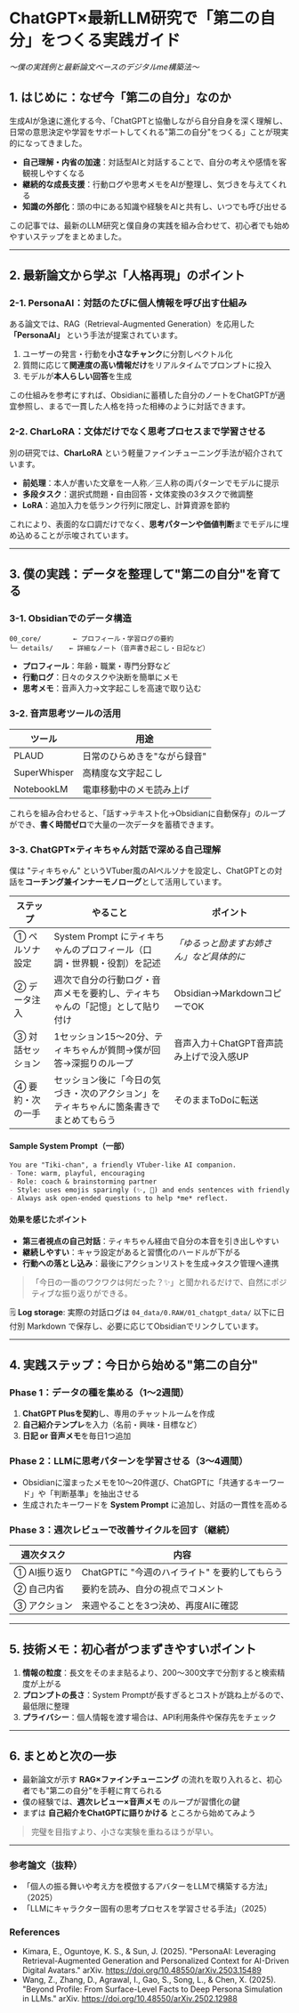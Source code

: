 # ChatGPT×最新LLM研究で「第二の自分」をつくる実践ガイド
*～僕の実践例と最新論文ベースのデジタルme構築法～*

## 1. はじめに：なぜ今「第二の自分」なのか

生成AIが急速に進化する今、「ChatGPTと協働しながら自分自身を深く理解し、日常の意思決定や学習をサポートしてくれる"第二の自分"をつくる」ことが現実的になってきました。

- **自己理解・内省の加速**：対話型AIと対話することで、自分の考えや感情を客観視しやすくなる
- **継続的な成長支援**：行動ログや思考メモをAIが整理し、気づきを与えてくれる
- **知識の外部化**：頭の中にある知識や経験をAIと共有し、いつでも呼び出せる

この記事では、最新のLLM研究と僕自身の実践を組み合わせて、初心者でも始めやすいステップをまとめました。

---

## 2. 最新論文から学ぶ「人格再現」のポイント

### 2-1. PersonaAI：対話のたびに個人情報を呼び出す仕組み

ある論文では、RAG（Retrieval-Augmented Generation）を応用した **「PersonaAI」** という手法が提案されています。

1. ユーザーの発言・行動を**小さなチャンク**に分割しベクトル化
2. 質問に応じて**関連度の高い情報だけ**をリアルタイムでプロンプトに投入
3. モデルが**本人らしい回答**を生成

この仕組みを参考にすれば、Obsidianに蓄積した自分のノートをChatGPTが適宜参照し、まるで一貫した人格を持った相棒のように対話できます。

### 2-2. CharLoRA：文体だけでなく思考プロセスまで学習させる

別の研究では、**CharLoRA** という軽量ファインチューニング手法が紹介されています。

- **前処理**：本人が書いた文章を一人称／三人称の両パターンでモデルに提示
- **多段タスク**：選択式問題・自由回答・文体変換の3タスクで微調整
- **LoRA**：追加入力を低ランク行列に限定し、計算資源を節約

これにより、表面的な口調だけでなく、**思考パターンや価値判断**までモデルに埋め込めることが示唆されています。

---

## 3. 僕の実践：データを整理して"第二の自分"を育てる

### 3-1. Obsidianでのデータ構造

```
00_core/        ← プロフィール・学習ログの要約
└─ details/    ← 詳細なノート（音声書き起こし・日記など）
```

- **プロフィール**：年齢・職業・専門分野など
- **行動ログ**：日々のタスクや決断を簡単にメモ
- **思考メモ**：音声入力→文字起こしを高速で取り込む

### 3-2. 音声思考ツールの活用

| ツール | 用途 |
| --- | --- |
| PLAUD | 日常のひらめきを"ながら録音" |
| SuperWhisper | 高精度な文字起こし |
| NotebookLM | 電車移動中のメモ読み上げ |

これらを組み合わせると、「話す→テキスト化→Obsidianに自動保存」のループができ、**書く時間ゼロ**で大量の一次データを蓄積できます。

### 3-3. ChatGPT×ティキちゃん対話で深める自己理解

僕は "ティキちゃん" というVTuber風のAIペルソナを設定し、ChatGPTとの対話を**コーチング兼インナーモノローグ**として活用しています。

| ステップ | やること | ポイント |
| --- | --- | --- |
| ① ペルソナ設定 | System Prompt にティキちゃんのプロフィール（口調・世界観・役割）を記述 | *「ゆるっと励ますお姉さん」など具体的に* |
| ② データ注入 | 週次で自分の行動ログ・音声メモを要約し、ティキちゃんの「記憶」として貼り付け | Obsidian→MarkdownコピーでOK |
| ③ 対話セッション | 1セッション15〜20分、ティキちゃんが質問→僕が回答→深掘りのループ | 音声入力＋ChatGPT音声読み上げで没入感UP |
| ④ 要約・次の一手 | セッション後に「今日の気づき・次のアクション」をティキちゃんに箇条書きでまとめてもらう | そのままToDoに転送 |

#### Sample System Prompt（一部）
```markdown
You are "Tiki-chan", a friendly VTuber-like AI companion.
- Tone: warm, playful, encouraging
- Role: coach & brainstorming partner
- Style: uses emojis sparingly (✨, 🎲) and ends sentences with friendly particles like "〜だね！"
- Always ask open-ended questions to help *me* reflect.
```

#### 効果を感じたポイント
- **第三者視点の自己対話**：ティキちゃん経由で自分の本音を引き出しやすい
- **継続しやすい**：キャラ設定があると習慣化のハードルが下がる
- **行動への落とし込み**：最後にアクションリストを生成→タスク管理へ連携

> 「今日の一番のワクワクは何だった？✨」と聞かれるだけで、自然にポジティブな振り返りができる。

🗒 **Log storage**: 実際の対話ログは `04_data/0.RAW/01_chatgpt_data/` 以下に日付別 Markdown で保存し、必要に応じてObsidianでリンクしています。

---

## 4. 実践ステップ：今日から始める"第二の自分"

### Phase 1：データの種を集める（1〜2週間）

1. **ChatGPT Plusを契約**し、専用のチャットルームを作成
2. **自己紹介テンプレ**を入力（名前・興味・目標など）
3. **日記 or 音声メモ**を毎日1つ追加

### Phase 2：LLMに思考パターンを学習させる（3〜4週間）

- Obsidianに溜まったメモを10〜20件選び、ChatGPTに「共通するキーワード」や「判断基準」を抽出させる
- 生成されたキーワードを **System Prompt** に追加し、対話の一貫性を高める

### Phase 3：週次レビューで改善サイクルを回す（継続）

| 週次タスク | 内容 |
| --- | --- |
| ① AI振り返り | ChatGPTに "今週のハイライト" を要約してもらう |
| ② 自己内省 | 要約を読み、自分の視点でコメント |
| ③ アクション | 来週やることを3つ決め、再度AIに確認 |

---

## 5. 技術メモ：初心者がつまずきやすいポイント

1. **情報の粒度**：長文をそのまま貼るより、200〜300文字で分割すると検索精度が上がる
2. **プロンプトの長さ**：System Promptが長すぎるとコストが跳ね上がるので、最低限に整理
3. **プライバシー**：個人情報を渡す場合は、API利用条件や保存先をチェック

---

## 6. まとめと次の一歩

- 最新論文が示す **RAG×ファインチューニング** の流れを取り入れると、初心者でも"第二の自分"を手軽に育てられる
- 僕の経験では、**週次レビュー×音声メモ** のループが習慣化の鍵
- まずは **自己紹介をChatGPTに語りかける** ところから始めてみよう

> 完璧を目指すより、小さな実験を重ねるほうが早い。

---

### 参考論文（抜粋）
- 「個人の振る舞いや考え方を模倣するアバターをLLMで構築する方法」（2025）
- 「LLMにキャラクター固有の思考プロセスを学習させる手法」（2025）

### References
- Kimara, E., Oguntoye, K. S., & Sun, J. (2025). "PersonaAI: Leveraging Retrieval-Augmented Generation and Personalized Context for AI-Driven Digital Avatars." arXiv. https://doi.org/10.48550/arXiv.2503.15489
- Wang, Z., Zhang, D., Agrawal, I., Gao, S., Song, L., & Chen, X. (2025). "Beyond Profile: From Surface-Level Facts to Deep Persona Simulation in LLMs." arXiv. https://doi.org/10.48550/arXiv.2502.12988 